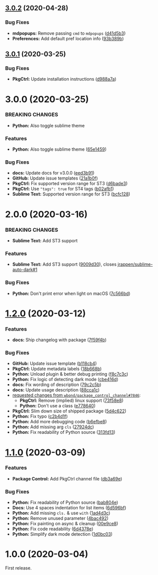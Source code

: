 ## [3.0.2](https://github.com/jrappen/sublime-auto-dark/compare/3.0.1...3.0.2) (2020-04-28)


### Bug Fixes

* **mdpopups:** Remove passing `cmd` to `mdpopups` ([d41d5b3](https://github.com/jrappen/sublime-auto-dark/commit/d41d5b375b2794c7cd894c36c38c878db6735883))
* **Preferences:** Add default pref location info ([93b389b](https://github.com/jrappen/sublime-auto-dark/commit/93b389b7068c99ab7778017764b889ddc3809443))



## [3.0.1](https://github.com/jrappen/sublime-auto-dark/compare/3.0.0...3.0.1) (2020-03-25)

### Bug Fixes

* **PkgCtrl:** Update installation instructions ([d988a7a](https://github.com/jrappen/sublime-auto-dark/commit/d988a7a0b46e981dc13450e661a3933d1aa772a6))

# 3.0.0 (2020-03-25)

### BREAKING CHANGES

* **Python:** Also toggle sublime theme

### Features

* **Python:** Also toggle sublime theme ([65e1459](https://github.com/jrappen/sublime-auto-dark/commit/65e145908ba45b756eca4039bbf7eee45e75a5a9))

### Bug Fixes

* **docs:** Update docs for v3.0.0 ([eed3b91](https://github.com/jrappen/sublime-auto-dark/commit/eed3b91cd4c93b6558f4b27091a18cbff7fe5378))
* **GitHub:** Update issue templates ([21a1b0f](https://github.com/jrappen/sublime-auto-dark/commit/21a1b0f7898b78c1b14358ed0709ee5636dacecd))
* **PkgCtrl:** Fix supported version range for ST3 ([d6bade3](https://github.com/jrappen/sublime-auto-dark/commit/d6bade313484733c693636715fdaa9082e2b9b68))
* **PkgCtrl:** Use `"tags": true` for ST4 tags ([b02afb1](https://github.com/jrappen/sublime-auto-dark/commit/b02afb148e3128d7f2d09ea382e296c8ed967819))
* **Sublime Text:** Supported version range for ST3 ([bcfc128](https://github.com/jrappen/sublime-auto-dark/commit/bcfc12876e809a856ba83afc510895e3faf6f46e))

# 2.0.0 (2020-03-16)

### BREAKING CHANGES

* **Sublime Text:** Add ST3 support

### Features

* **Sublime Text:** Add ST3 support ([9009d30](https://github.com/jrappen/sublime-auto-dark/commit/9009d30cdd4d74f1882bb4a0cb697d416d993474)), closes [jrappen/sublime-auto-dark#1](https://github.com/jrappen/sublime-auto-dark/issues/1)

### Bug Fixes

* **Python:** Don't print error when light on macOS ([7c566bd](https://github.com/jrappen/sublime-auto-dark/commit/7c566bdda4460cd71d42730cd2ace4d929c7af0e))

# [1.2.0](https://github.com/jrappen/sublime-auto-dark/compare/1.1.0...1.2.0) (2020-03-12)

### Features

* **docs:** Ship changelog with package ([7f59f4b](https://github.com/jrappen/sublime-auto-dark/commit/7f59f4b517a187cb9fba2f015bcaf251a37e0402))

### Bug Fixes

* **GitHub:** Update issue template ([b118cb4](https://github.com/jrappen/sublime-auto-dark/commit/b118cb4dd91606afa2af6a0be05ab7cfab263b09))
* **PkgCtrl:** Update metadata labels ([18b668b](https://github.com/jrappen/sublime-auto-dark/commit/18b668b0a751b828d37464d4b63a14da06c25e54))
* **Python:** Unload plugin & better debug printing ([f8c7c3c](https://github.com/jrappen/sublime-auto-dark/commit/f8c7c3c74072f1890ef45d95da74b38dfab17dc5))
* **Python:** Fix logic of detecting dark mode ([cbe416d](https://github.com/jrappen/sublime-auto-dark/commit/cbe416d3eb26bb1fa4f1952ad035fa3539642583))
* **docs:** Fix wording of description ([79c2c5b](https://github.com/jrappen/sublime-auto-dark/commit/79c2c5b3263c39c8cfbd8581804468ecda19b154))
* **docs:** Update usage description ([88cca1c](https://github.com/jrappen/sublime-auto-dark/commit/88cca1cd8fdeb21d1bf59f721fe92a76eb35152d))
* [requested changes from `wbond/package_control_channel#7846`](https://github.com/wbond/package_control_channel/issues/7846#issuecomment-597317204):
    * **PkgCtrl:** Remove (implied) linux support ([73f58e8](https://github.com/jrappen/sublime-auto-dark/commit/73f58e8155f7495c74778e29f5c67894fd3ea5ec))
    * **Python:** Don't use a class ([e778640](https://github.com/jrappen/sublime-auto-dark/commit/e77864014a82785b4ee8d429fabeae2880f0ed3c))
* **PkgCtrl:** Slim down size of shipped package ([5d4c622](https://github.com/jrappen/sublime-auto-dark/commit/5d4c6224f91f1e4ae94684ff94d9932b763cec8c))
* **Python:** Fix typo ([c2b4d1f](https://github.com/jrappen/sublime-auto-dark/commit/c2b4d1fbbd85d9b44bed982991f3d26551ca7644))
* **Python:** Add more debugging code ([b6efbe8](https://github.com/jrappen/sublime-auto-dark/commit/b6efbe8db882fc6ce169866f7f702a4173e338cf))
* **Python:** Add missing arg `cls` ([27924dc](https://github.com/jrappen/sublime-auto-dark/commit/27924dcb790592ae75b5f1a52b142ca075e2388d))
* **Python:** Fix readability of Python source ([313fd13](https://github.com/jrappen/sublime-auto-dark/commit/313fd1370305993c0e4e7a71d0eeed73b7425198))

# [1.1.0](https://github.com/jrappen/sublime-auto-dark/compare/1.0.0...1.1.0) (2020-03-09)

### Features

* **Package Control:** Add PkgCtrl channel file ([db3a69e](https://github.com/jrappen/sublime-auto-dark/commit/db3a69ecdc3545c28f66f939b201b0bc3dfa9b67))

### Bug Fixes

* **Python:** Fix readability of Python source ([bab804e](https://github.com/jrappen/sublime-auto-dark/commit/bab804e5f1f87c9e89d3f4f83fd4b493064ca1a7))
* **Docs:** Use 4 spaces indentation for list items ([6d596bf](https://github.com/jrappen/sublime-auto-dark/commit/6d596bf3d96b47e5519b9522f2ee53ac9827e483))
* **Python:** Add missing `cls.` & use `with` ([1ad4d3c](https://github.com/jrappen/sublime-auto-dark/commit/1ad4d3c838bd2041a7a6c85a75b1d5d868a21206))
* **Python:** Remove unused parameter ([4bac492](https://github.com/jrappen/sublime-auto-dark/commit/4bac4929ab3e21fde0aca920a8cade938c271d12))
* **Python:** Fix painting on async & cleanup ([00e9ce8](https://github.com/jrappen/sublime-auto-dark/commit/00e9ce8e02a841d60bb0b5923cd46556d00c723c))
* **Python:** Fix code readability ([6d4378e](https://github.com/jrappen/sublime-auto-dark/commit/6d4378e3e3df52c9702e788ab44aa8f3db97d416))
* **Python:** Simplify dark mode detection ([1d0bc03](https://github.com/jrappen/sublime-auto-dark/commit/1d0bc039ecf0cb6501798044bcc40ebdd589528c))

# 1.0.0 (2020-03-04)

First release.
